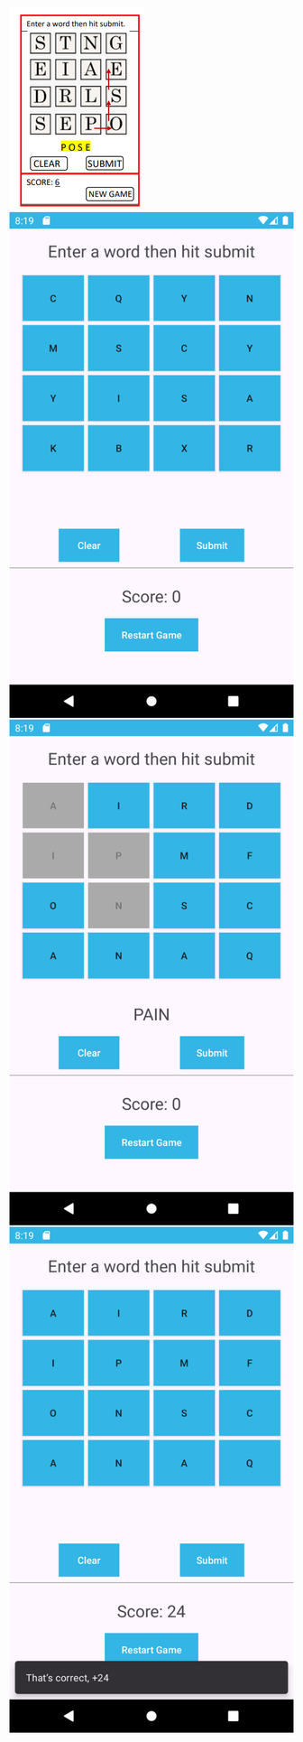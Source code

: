 ![boggle directions](https://github.com/bui-jeremy/JeremyBui-SimpleBoggle/blob/master/boggle_directions.png)
![homescreen](https://github.com/bui-jeremy/JeremyBui-SimpleBoggle/blob/master/screenshot_homescreen.png)
![guess](https://github.com/bui-jeremy/JeremyBui-SimpleBoggle/blob/master/screenshot_guess.png)
![correct](https://github.com/bui-jeremy/JeremyBui-SimpleBoggle/blob/master/screenshot_correct.png)
